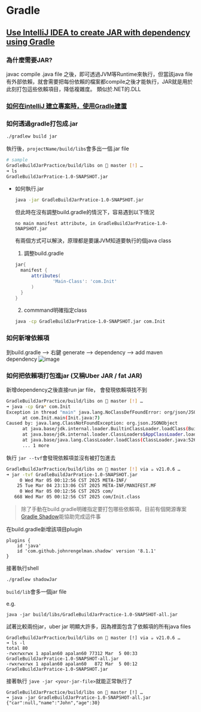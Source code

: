 # Gradle

## [Use IntelliJ IDEA to create JAR with dependency using Gradle](https://youtu.be/tKdFrVzDLV4?si=xqRgpJ8dC7XDLpli)

### 為什麼需要JAR?
  javac compile .java file 之後，即可透過JVM等Runtime來執行，但當該java file有外部依賴，就會需要把每份依賴的檔案都compile之後才能執行，JAR就是用於此刻打包這些依賴項目，降低複雜度。 類似於.NET的.DLL

### [如何在intelliJ 建立專案時，使用Gradle建置](https://www.jetbrains.com/help/idea/work-with-gradle-projects.html)
    
### 如何透過gradle打包成.jar

  ```bash
  ./gradlew build jar
  ```

  執行後，```projectName/build/libs```會多出一個.jar file
  
  ```bash
  # sample
  GradleBuildJarPractice/build/libs on  master [!] …
  ➜ ls
  GradleBuildJarPratice-1.0-SNAPSHOT.jar
  ```

- 如何執行.jar

  ```bash
  java -jar GradleBuildJarPratice-1.0-SNAPSHOT.jar
  ```

  但此時在沒有調整build.gradle的情況下，容易遇到以下情況

  ```
  no main manifest attribute, in GradleBuildJarPratice-1.0-SNAPSHOT.jar
  ```

  有兩個方式可以解決，原理都是要讓JVM知道要執行的個java class

  1. 調整build.gradle

  ```groovy
  jar{
    manifest {
        attributes(
                'Main-Class': 'com.Init' 
        )
    }
  } 
  ```

  2. commmand明確指定class

  ```bash
  java -cp GradleBuildJarPratice-1.0-SNAPSHOT.jar com.Init
  ```

### 如何新增依賴項
  到build.gradle --> 右鍵 generate --> dependency --> add maven dependency 
  ![image](https://github.com/user-attachments/assets/369af9ac-e501-4f8c-8cf3-8200bfdd6a81)


### 如何把依賴項打包進jar (又稱Uber JAR / fat JAR)

  新增dependency之後直接run jar file， 會發現依賴項找不到
  
  ```bash
GradleBuildJarPractice/build/libs on  master [!] …
➜ java -cp Gra* com.Init
Exception in thread "main" java.lang.NoClassDefFoundError: org/json/JSONObject
        at com.Init.main(Init.java:7)
Caused by: java.lang.ClassNotFoundException: org.json.JSONObject
        at java.base/jdk.internal.loader.BuiltinClassLoader.loadClass(BuiltinClassLoader.java:641)
        at java.base/jdk.internal.loader.ClassLoaders$AppClassLoader.loadClass(ClassLoaders.java:188)
        at java.base/java.lang.ClassLoader.loadClass(ClassLoader.java:526)
        ... 1 more
```

執行 ```jar --tvf```會發現依賴項並沒有被打包進去

```bash
GradleBuildJarPractice/build/libs on  master [!] via ☕ v21.0.6 …
➜ jar -tvf GradleBuildJarPratice-1.0-SNAPSHOT.jar
     0 Wed Mar 05 00:12:56 CST 2025 META-INF/
    25 Tue Mar 04 23:13:06 CST 2025 META-INF/MANIFEST.MF
     0 Wed Mar 05 00:12:56 CST 2025 com/
   668 Wed Mar 05 00:12:56 CST 2025 com/Init.class
```

> 除了手動在build.gradle明確指定要打包哪些依賴項，目前有個開源專案[Gradle Shadow](https://github.com/GradleUp/shadow)能協助完成這件事

在build.gradle新增該項目plugin
```
plugins {
    id 'java'
    id 'com.github.johnrengelman.shadow' version '8.1.1'  
}
```

接著執行shell 
```bash
./gradlew shadowJar
```

```build/lib```會多一個jar file

e.g.
```
java -jar build/libs/GradleBuildJarPractice-1.0-SNAPSHOT-all.jar
```

試著比較兩份jar，uber jar 明顯大許多，因為裡面包含了依賴項的所有java files
```
GradleBuildJarPractice/build/libs on  master [!] via ☕ v21.0.6 …
➜ ls -l
total 80
-rwxrwxrwx 1 apalan60 apalan60 77312 Mar  5 00:33 GradleBuildJarPratice-1.0-SNAPSHOT-all.jar
-rwxrwxrwx 1 apalan60 apalan60   872 Mar  5 00:12 GradleBuildJarPratice-1.0-SNAPSHOT.jar
```

接著執行 ```jave -jar <your-jar-file>```就能正常執行了

```
GradleBuildJarPractice/build/libs on  master [!] …
➜ java -jar GradleBuildJarPratice-1.0-SNAPSHOT-all.jar
{"car":null,"name":"John","age":30}
```
